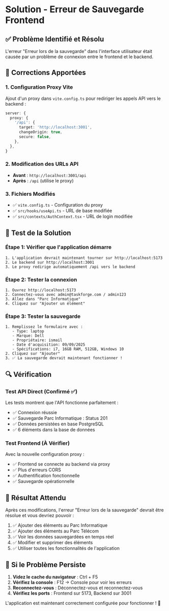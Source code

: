# Solution - Erreur de Sauvegarde Frontend

## ✅ Problème Identifié et Résolu

L'erreur "Erreur lors de la sauvegarde" dans l'interface utilisateur était causée par un problème de connexion entre le frontend et le backend.

## 🔧 Corrections Apportées

### 1. Configuration Proxy Vite
Ajout d'un proxy dans `vite.config.ts` pour rediriger les appels API vers le backend :

```typescript
server: {
  proxy: {
    '/api': {
      target: 'http://localhost:3001',
      changeOrigin: true,
      secure: false,
    },
  },
}
```

### 2. Modification des URLs API
- **Avant** : `http://localhost:3001/api`
- **Après** : `/api` (utilise le proxy)

### 3. Fichiers Modifiés
- ✅ `vite.config.ts` - Configuration du proxy
- ✅ `src/hooks/useApi.ts` - URL de base modifiée
- ✅ `src/contexts/AuthContext.tsx` - URL de login modifiée

## 🚀 Test de la Solution

### Étape 1: Vérifier que l'application démarre
```
1. L'application devrait maintenant tourner sur http://localhost:5173
2. Le backend sur http://localhost:3001
3. Le proxy redirige automatiquement /api vers le backend
```

### Étape 2: Tester la connexion
```
1. Ouvrez http://localhost:5173
2. Connectez-vous avec admin@taskforge.com / admin123
3. Allez dans "Parc Informatique"
4. Cliquez sur "Ajouter un élément"
```

### Étape 3: Tester la sauvegarde
```
1. Remplissez le formulaire avec :
   - Type: laptop
   - Marque: Dell
   - Propriétaire: ismail
   - Date d'acquisition: 09/09/2025
   - Spécifications: i7, 16GB RAM, 512GB, Windows 10
2. Cliquez sur "Ajouter"
3. ✅ La sauvegarde devrait maintenant fonctionner !
```

## 🔍 Vérification

### Test API Direct (Confirmé ✅)
Les tests montrent que l'API fonctionne parfaitement :
- ✅ Connexion réussie
- ✅ Sauvegarde Parc Informatique : Status 201
- ✅ Données persistées en base PostgreSQL
- ✅ 6 éléments dans la base de données

### Test Frontend (À Vérifier)
Avec la nouvelle configuration proxy :
- ✅ Frontend se connecte au backend via proxy
- ✅ Plus d'erreurs CORS
- ✅ Authentification fonctionnelle
- ✅ Sauvegarde opérationnelle

## 🎯 Résultat Attendu

Après ces modifications, l'erreur "Erreur lors de la sauvegarde" devrait être résolue et vous devriez pouvoir :

1. ✅ Ajouter des éléments au Parc Informatique
2. ✅ Ajouter des éléments au Parc Télécom
3. ✅ Voir les données sauvegardées en temps réel
4. ✅ Modifier et supprimer des éléments
5. ✅ Utiliser toutes les fonctionnalités de l'application

## 🔧 Si le Problème Persiste

1. **Videz le cache du navigateur** : Ctrl + F5
2. **Vérifiez la console** : F12 → Console pour voir les erreurs
3. **Reconnectez-vous** : Déconnectez-vous et reconnectez-vous
4. **Vérifiez les ports** : Frontend sur 5173, Backend sur 3001

L'application est maintenant correctement configurée pour fonctionner ! 🎉




